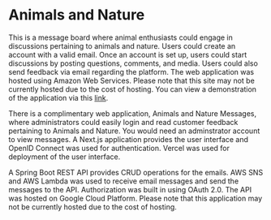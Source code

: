 # Animals and Nature

This is a message board where animal enthusiasts could engage in discussions pertaining to animals and nature.  Users could create an account with a valid email.  Once an account is set up, users could start discussions by posting questions, comments, and media. Users could also send feedback via email regarding the platform.  The web application was hosted using Amazon Web Services.  Please note that this site may not be currently hosted due to the cost of hosting.  You can view a demonstration of the application via this [link]([https://pages.github.com/](https://project-videos-vs.s3.amazonaws.com/animals-and-nature/animals-and-nature-demo.mp4)).

There is a complimentary web application, Animals and Nature Messages, where administrators could easily login and read customer feedback pertaining to Animals and Nature.  You would need an adminstrator account to view messages.  A Next.js application provides the user interface and OpenID Connect was used for authentication.  Vercel was used for deployment of the user interface.

A Spring Boot REST API provides CRUD operations for the emails.  AWS SNS and AWS Lambda was used to receive email messages and send the messages to the API.  Authorization was built in using OAuth 2.0.  The API was hosted on Google Cloud Platform.  Please note that this application may not be currently hosted due to the cost of hosting.
